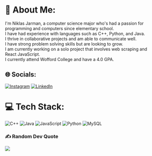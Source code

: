 # 💫 About Me:
I'm Niklas Jarman, a computer science major who's had a passion for programming and computers since elementary school. <br>I have had experience with languages such as C++, Python, and Java. <br>I thrive in collaborative projects and am able to communicate well. <br>I have strong problem solving skills but are looking to grow. <br>I am currently working on a solo project that involves web scraping and React JavaScript.<br>I currently attend Wofford College and have a 4.0 GPA.


## 🌐 Socials:
[![Instagram](https://img.shields.io/badge/Instagram-%23E4405F.svg?logo=Instagram&logoColor=white)](https://instagram.com/niklasjarman) [![LinkedIn](https://img.shields.io/badge/LinkedIn-%230077B5.svg?logo=linkedin&logoColor=white)](https://linkedin.com/in/niklasjarman) 

# 💻 Tech Stack:
![C++](https://img.shields.io/badge/c++-%2300599C.svg?style=for-the-badge&logo=c%2B%2B&logoColor=white) ![Java](https://img.shields.io/badge/java-%23ED8B00.svg?style=for-the-badge&logo=openjdk&logoColor=white) ![JavaScript](https://img.shields.io/badge/javascript-%23323330.svg?style=for-the-badge&logo=javascript&logoColor=%23F7DF1E) ![Python](https://img.shields.io/badge/python-3670A0?style=for-the-badge&logo=python&logoColor=ffdd54) ![MySQL](https://img.shields.io/badge/mysql-%2300000f.svg?style=for-the-badge&logo=mysql&logoColor=white)

### ✍️ Random Dev Quote
![](https://quotes-github-readme.vercel.app/api?type=horizontal&theme=radical)

